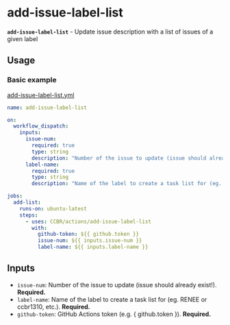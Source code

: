 # add-issue-label-list

**`add-issue-label-list`** - Update issue description with a list of
issues of a given label

## Usage

### Basic example

[add-issue-label-list.yml](/examples/add-issue-label-list.yml)

```yaml
name: add-issue-label-list

on:
  workflow_dispatch:
    inputs:
      issue-num:
        required: true
        type: string
        description: "Number of the issue to update (issue should already exist!)"
      label-name:
        required: true
        type: string
        description: "Name of the label to create a task list for (eg. RENEE, ccbr1310, etc.)"

jobs:
  add-list:
    runs-on: ubuntu-latest
    steps:
      - uses: CCBR/actions/add-issue-label-list
        with:
          github-token: ${{ github.token }}
          issue-num: ${{ inputs.issue-num }}
          label-name: ${{ inputs.label-name }}
```

## Inputs

- `issue-num`: Number of the issue to update (issue should already
  exist!). **Required.**
- `label-name`: Name of the label to create a task list for (eg. RENEE
  or ccbr1310, etc.). **Required.**
- `github-token`: GitHub Actions token (e.g. { github.token }).
  **Required.**
